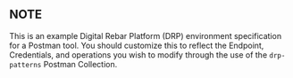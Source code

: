 NOTE
----

This is an example Digital Rebar Platform (DRP) environment specification for a
Postman tool.  You should customize this to reflect the Endpoint, Credentials,
and operations you wish to modify through the use of the ``drp-patterns`` Postman
Collection.
